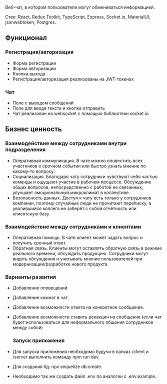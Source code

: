 Веб-чат, в котором пользователи могут обмениваться информацией.

Стек: React, Redux Toolkit, TypeScript, Express, Socket.io, MaterialUI, jsonwebtoken, Postgres.

## Функционал

### Регистрация/авторизация

* Форма регистрации
* Форма авторизации
* Кнопка выхода
* Регистрация/авторизация реализованы на JWT-токенах 

### Чат

* Поле с выводом сообщений
* Поле для ввода текста и кнопка отправить
* Чат реализован на websocket с помощью библиотеки socket.io

## Бизнес ценность

### Взаимодействие между сотрудниками внутри подразделения

* Оперативная коммуникация. В чате можно оповестить всех участников о срочном событии или быстро узнать мнение по какому-то вопросу.
* Социализация. Благодаря чату сотрудники чувствуют себя частью команды и ощущают участие в рабочем процессе. Обсуждение общих вопросов, непосредственно с работой не связанных, улучшает эмоциональный микроклимат в коллективе.
* Безопасность данных. Доступ к чату есть только у сотрудников компании, поэтому случайные люди не прочитают переписку, а уволившийся коллега не заберёт с собой отчётность или клиентскую базу. 

### Взаимодействие между сотрудниками и клиентами

* Оперативная помощь. В чате клиент может задать вопрос и получить срочный ответ.
* Обратная связь. Клиенты могут оставлять обратную связь в режиме реального времени, обсуждать продукцию. Сотрудники могут видеть обсуждения и учитывать мнение пользователей при модернизации/разработке нового продукта.

### Варианты развития

* Добавление оповещений.
* Добавление комнат в чат.
* Добавление возможности ответа на конкретное сообщение.
* Добавление возможности ставить рекакции на сообщение (если чат будет использоваться для неформального общения сотрудников между собой)

  ### Запуск приложения
  
* Для запуска приложения необходимо будучи в папках /client и /server выполнить команду npm run dev.
* Для создания бд: npx sequelize db:create.
* Необходимо так же создать файл .env по аналогии с .env.example.
